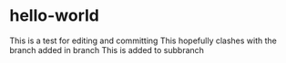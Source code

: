 # hello-world
This is a test for editing and committing
This hopefully clashes with the branch
added in branch
This is added to subbranch
